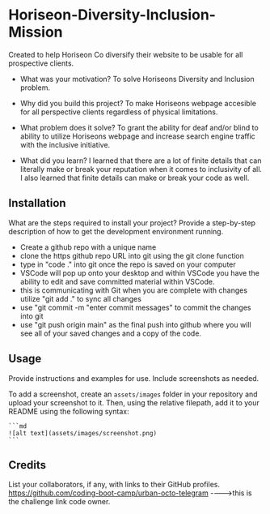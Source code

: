 # Horiseon-Diversity-Inclusion-Mission
Created to help Horiseon Co diversify their website to be usable for all prospective clients.

- What was your motivation? 
To solve Horiseons Diversity and Inclusion problem.

- Why did you build this project? 
To make Horiseons webpage accesible for all perspective clients regardless of physical limitations. 
- What problem does it solve?
To grant the ability for deaf and/or blind to ability to utilize Horiseons webpage and increase search engine traffic with the inclusive initiative.
- What did you learn?
I learned that there are a lot of finite details that can literally make or break your reputation when it comes to inclusivity of all. I also learned that finite details can make or break your code as well. 

## Installation
What are the steps required to install your project? Provide a step-by-step description of how to get the development environment running.
<!-- I am assuming this means how you are supposed to open the challenge so I am typing instructions to do that.  -->
- Create a github repo with a unique name 
- clone the https github repo URL into git using the git clone function
- type in "code ." into git once the repo is saved on your computer
- VSCode will pop up onto your desktop and within VSCode you have the ability to edit and save committed material within VSCode. 
- this is communicating with Git when you are complete with changes utilize "git add ." to sync all changes
- use "git commit -m "enter commit messages" to commit the changes into git
- use "git push origin main" as the final push into github where you will see all of your saved changes and a copy of the code. 

## Usage
Provide instructions and examples for use. Include screenshots as needed.

To add a screenshot, create an `assets/images` folder in your repository and upload your screenshot to it. Then, using the relative filepath, add it to your README using the following syntax:

    ```md
    ![alt text](assets/images/screenshot.png)
    ```

## Credits
List your collaborators, if any, with links to their GitHub profiles.
https://github.com/coding-boot-camp/urban-octo-telegram ---->this is the challenge link code owner. 
